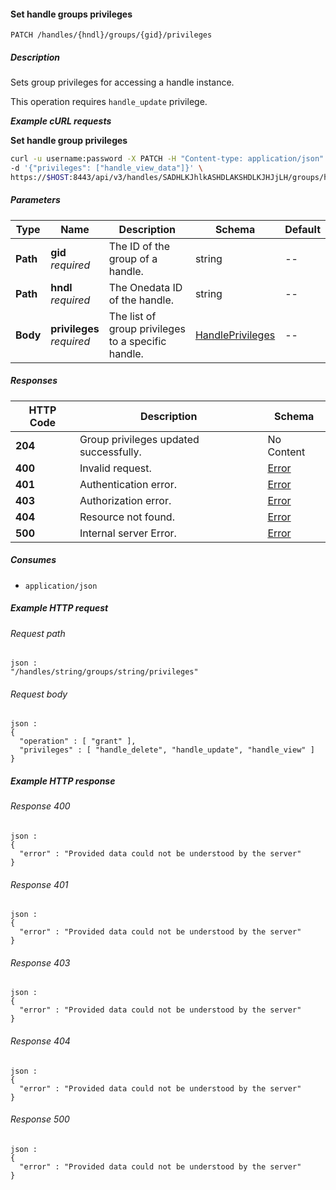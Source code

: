 
<a name="set_handle_group_privileges"></a>
#### Set handle groups privileges
```
PATCH /handles/{hndl}/groups/{gid}/privileges
```


##### Description
Sets group privileges for accessing a handle instance.

This operation requires `handle_update` privilege.

***Example cURL requests***

**Set handle group privileges**
```bash
curl -u username:password -X PATCH -H "Content-type: application/json" \
-d '{"privileges": ["handle_view_data"]}' \
https://$HOST:8443/api/v3/handles/SADHLKJhlkASHDLAKSHDLKJHJjLH/groups/hlkASHDLAKSHDLKJHJjLHSADHLKJhlk/privileges
```


##### Parameters

|Type|Name|Description|Schema|Default|
|---|---|---|---|---|
|**Path**|**gid**  <br>*required*|The ID of the group of a handle.|string|--|
|**Path**|**hndl**  <br>*required*|The Onedata ID of the handle.|string|--|
|**Body**|**privileges**  <br>*required*|The list of group privileges to a specific handle.|[HandlePrivileges](../definitions/HandlePrivileges.md#handleprivileges)|--|


##### Responses

|HTTP Code|Description|Schema|
|---|---|---|
|**204**|Group privileges updated successfully.|No Content|
|**400**|Invalid request.|[Error](../definitions/Error.md#error)|
|**401**|Authentication error.|[Error](../definitions/Error.md#error)|
|**403**|Authorization error.|[Error](../definitions/Error.md#error)|
|**404**|Resource not found.|[Error](../definitions/Error.md#error)|
|**500**|Internal server Error.|[Error](../definitions/Error.md#error)|


##### Consumes

* `application/json`


##### Example HTTP request

###### Request path
```
json :
"/handles/string/groups/string/privileges"
```


###### Request body
```
json :
{
  "operation" : [ "grant" ],
  "privileges" : [ "handle_delete", "handle_update", "handle_view" ]
}
```


##### Example HTTP response

###### Response 400
```
json :
{
  "error" : "Provided data could not be understood by the server"
}
```


###### Response 401
```
json :
{
  "error" : "Provided data could not be understood by the server"
}
```


###### Response 403
```
json :
{
  "error" : "Provided data could not be understood by the server"
}
```


###### Response 404
```
json :
{
  "error" : "Provided data could not be understood by the server"
}
```


###### Response 500
```
json :
{
  "error" : "Provided data could not be understood by the server"
}
```



